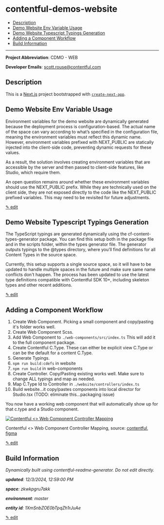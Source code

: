 # contentful-demos-website
<!-- 
  Do not edit directly, built using contentful-readme-generator.
  Content details in Build Information below.
-->

- [Description](#description)
- [Demo Website Env Variable Usage](#demo-website-env-variable-usage)
- [Demo Website Typescript Typings Generation](#demo-website-typescript-typings-generation)
- [Adding a Component Workflow](#adding-a-component-workflow)
- [Build Information](#build-information)

---


__Project Abbreviation__: CDMO - WEB

__Developer Emails__: scott.rouse@contentful.com

## Description

This is a [Next.js](https://nextjs.org/) project bootstrapped with [`create-next-app`](https://github.com/vercel/next.js/tree/canary/packages/create-next-app).

## Demo Website Env Variable Usage
Environment variables for the demo website are dynamically generated because the deployment process is configuration-based. The actual name of the space can vary according to what’s specified in the configuration file, meaning the environment variables must reflect this dynamic name. However, environment variables prefixed with NEXT_PUBLIC are statically injected into the client-side code, preventing dynamic requests for these values.

As a result, the solution involves creating environment variables that are accessible by the server and then passed to client-side features, like Studio, which require them.

An open question remains around whether these environment variables should use the NEXT_PUBLIC prefix. While they are technically used on the client side, they are not exposed directly to the code like the NEXT_PUBLIC prefixed variables. This may need to be revisited for future adjustments.

[&#9998; edit](https://app.contentful.com/spaces/zkwkpgru7akk/environments/master/entries/7mv30lILVq4ipU4t0QCWIF)

## Demo Website Typescript Typings Generation
The TypeScript typings are generated dynamically using the cf-content-types-generator package. You can find this setup both in the package file and in the scripts folder, within the types generator file. The generator outputs typings to the @types directory, where you’ll find definitions for all Content Types in the source space.

Currently, this setup supports a single source space, so it will have to be updated to handle multiple spaces in the future and make sure same name conflicts don't happen. The process has been updated to use the latest type definitions compatible with Contentful SDK 10+, including skeleton types and other recent additions.

[&#9998; edit](https://app.contentful.com/spaces/zkwkpgru7akk/environments/master/entries/1ooz8QZsmfh7o3MFGnzxbh)

## Adding a Component Workflow
1. Create Web Component. Picking a small component and copy/pasting it's folder works well.
  2. Create Web Component Scss.
3. Add Web Component to ```./web-components/src/index.ts``` This will add it to the full component package.
4. Create Contentful C.Type. These can either be explicit view C.Type or can be the default for a content C.Type.
5. Generate Typings.
  6. ```npm run build:cdefs``` in website
  7. ```npm run build``` in web-components
8. Create Controller. Copy/Pasting existing works well. Make sure to change ALL typings and map as needed.
9. Map C.Type Id to Controller in ```./website/controllers/index.ts```
10. Build website...it copy/pastes components into local director for Studio.tsx (TODO: eliminate this...packaging issue)

You now have a working web component that will automatically show up for that c.type and a Studio component.


[![Contentful <> Web Component Controller Mapping](https://images.ctfassets.net/zkwkpgru7akk/60jODsWCMgvRSFiJQF6qAd/d59e5a5bd8e49907d1b48e49d4a2206e/Contentful____Web_Component_Controller_Mapping.png)](https://images.ctfassets.net/zkwkpgru7akk/60jODsWCMgvRSFiJQF6qAd/d59e5a5bd8e49907d1b48e49d4a2206e/Contentful____Web_Component_Controller_Mapping.png "View Full Size")
    
Contentful <> Web Component Controller Mapping, source: [contentful](https://app.contentful.com/spaces/zkwkpgru7akk/environments/master/entries/22bwUdKZ5BaXSk331u66hm), [figma](https://www.figma.com/file/MDqBElffWlhC4lvzdScwXb/?node-id=130:6317)


[&#9998; edit](https://app.contentful.com/spaces/zkwkpgru7akk/environments/master/entries/5Vxn1Q6jbPziuploSH9mZo)

## Build Information

*Dynamically built using contentful-readme-generator. Do not edit directly.*

*__updated__: 12/3/2024, 12:59:00 PM*

*__space__: zkwkpgru7akk*

*__environment__: master*

*__entity id__: 1XmSnbZOE0bTpqZh1rJuAe*

[&#9998; edit](https://app.contentful.com/spaces/zkwkpgru7akk/environments/master/entries/1XmSnbZOE0bTpqZh1rJuAe)
